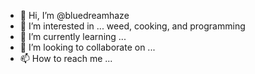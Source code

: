 - 👋 Hi, I’m @bluedreamhaze
- 👀 I’m interested in ... weed, cooking, and programming
- 🌱 I’m currently learning ...
- 💞️ I’m looking to collaborate on ...
- 📫 How to reach me ...





<!---
bluedreamhaze/bluedreamhaze is a ✨ special ✨ repository because its `README.md` (this file) appears on your GitHub profile.
You can click the Preview link to take a look at your changes.
--->

